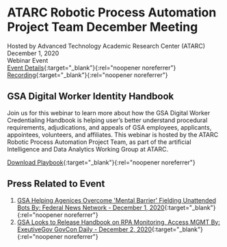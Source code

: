 # ATARC Robotic Process Automation Project Team	December Meeting
Hosted by Advanced Technology Academic Research Center (ATARC)  
December 1, 2020  
Webinar Event  
[Event Details](https://www.eventbrite.com/e/webinar-gsa-digital-worker-credentialing-handbook-tickets-131421714887){:target="_blank"}{:rel="noopener noreferrer"}  
[Recording](https://www.youtube.com/watch?v=1fGkLHmnTLs&feature=youtu.be){:target="_blank"}{:rel="noopener noreferrer"}  

## GSA Digital Worker Identity Handbook
Join us for this webinar to learn more about how the GSA Digital Worker Credentialing Handbook is helping user’s better understand procedural requirements, adjudications, and appeals of GSA employees, applicants, appointees, volunteers, and affiliates. This webinar is hosted by the ATARC Robotic Process Automation Project Team, as part of the artificial Intelligence and Data Analytics Working Group at ATARC.

[Download Playbook](https://playbooks.idmanagement.gov/playbooks/){:target="_blank"}{:rel="noopener noreferrer"}

## Press Related to Event

1. [GSA Helping Agenices Overcome 'Mental Barrier' Fielding Unattended Bots By: Federal News Network - December 1, 2020](https://federalnewsnetwork.com/artificial-intelligence/2020/12/gsa-helping-agencies-overcome-mental-barrier-fielding-unattended-bots/){:target="_blank"}{:rel="noopener noreferrer"}
2. [GSA Looks to Release Handbook on RPA Monitoring, Access MGMT By: ExeutiveGov GovCon Daily - December 2, 2020](https://www.executivegov.com/2020/12/gsa-looks-to-release-handbook-on-rpa-monitoring-access-mgmt/){:target="_blank"}{:rel="noopener noreferrer"}
